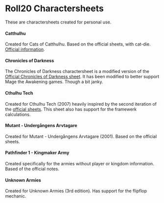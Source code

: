 # Roll20 Charactersheets

These are charactersheets created for personal use.

#### Catthulhu

Created for Cats of Catthulhu. Based on the official sheets, with cat-die. [Official information](http://catthulhu.com).

#### Chronicles of Darkness

The Chronicles of Darkness charactersheet is a modified version of the [Official Chronicles of Darkness sheet](https://github.com/Roll20/roll20-character-sheets/tree/master/Chronicles%20of%20Darkness). It has been modified to better support Mage the Awakening games. Though a bit janky.

#### Cthulhu Tech

Created for Cthulhu Tech (2007) heavily inspired by the second iteration of the [official sheets](https://www.yumpu.com/en/document/view/11616736/cthulhutech-player-sheets). This sheet also has support for the framewerk calculations.

#### Mutant - Undergångens Arvtagare

Created for Mutant - Undergångens Arvtagare (2001). Based on the official sheets.

#### Pathfinder 1 - Kingmaker Army

Created specifically for the armies without player or kingdom information. Based of the official notes.

#### Unknown Armies

Created for Unknown Armies (3rd edition). Has support for the flipflop mechanic.
